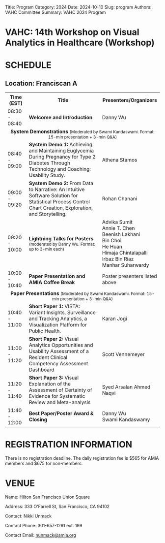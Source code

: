 Title: Program
Category: 2024
Date: 2024-10-10
Slug: program
Authors: VAHC Committee
Summary: VAHC 2024 Program


# VAHC: 14th Workshop on Visual Analytics in Healthcare (Workshop)

SCHEDULE
========================
## Location: Franciscan A

<table>
<tr>
    <th>Time (EST)</th>
    <th>Title</th>
    <th width="180px">Presenters/Organizers</th>
</tr>
<tr>
    <td>
        08:30 - 08:40
    </td>
    <td>
        <b>Welcome and Introduction</b>
    </td>
    <td>
        Danny Wu
    </td>
</tr>
<tr>
    <td colspan=3 align="center"><b>System Demonstrations</b> <small>(Moderated by Swami Kandaswami. Format: 15-min presentation + 3-min Q&A)</small></td>
</tr>
<tr>
    <td>
        08:40 - 09:00
    </td>
    <td>
        <b>System Demo 1:</b> Achieving and Maintaining Euglycemia During Pregnancy for Type 2 Diabetes Through Technology and Coaching: Usability Study.
    </td>
    <td>
        Athena Stamos
    </td>
</tr>
<tr>
    <td>
        09:00 - 09:20
    </td>
    <td>
        <b>System Demo 2:</b> From Data to Narrative: An Intuitive Software Solution for Statistical Process Control Chart Creation, Exploration, and Storytelling.
    </td>
    <td>
    Rohan Chanani
    </td>
</tr>
<tr>
    <td>
        09:20 - 10:00
    </td>
    <td>
    <b>
    Lightning Talks for Posters
    </b>
    <br>
    <small>
    (moderated by Danny Wu. Format: up to 3-min each)
    </small>
    </td>
    <td>
    Advika Sumit
    <br>
    Annie T. Chen
    <br>
    Beenish Lakhani
    <br>
    Bin Choi
    <br>
    He Huan
    <br>
    Himaja Chintalapalli
    <br>
    Irbaz Bin Riaz
    <br>
    Manhar Suharwardy
    </td>
</tr>
<tr>
    <td>
    10:00 - 10:40
    </td>
    <td>
        <b>
        Paper Presentation and AMIA Coffee Break
        </b>
    </td>
    <td>
    Poster presenters listed above
    </td>
</tr>
<tr>
    <td colspan=3 align="center">
    <b>Paper Presentations</b> <small>(Moderated by Swami Kandaswami. Format: 15-min presentation + 3-min Q&A)</small>
    </td>
</tr>
<tr>
    <td>
    10:40 - 11:00
    </td>
    <td>
        <b>
        Short Paper 1:
        </b>
        VISTA: Variant Insights, Surveillance and Tracking Analytics, a Visualization Platform for Public Health.
    </td>
    <td>
    Karan Jogi
    </td>
</tr>


<tr>
    <td>
    11:00 - 11:20
    </td>
    <td>
    <b>Short Paper 2:</b> Visual Analytics Opportunities and Usability Assessment of a Resident Clinical Competency Assessment Dashboard
    </td>
    <td>
        Scott Vennemeyer
    </td>
</tr>


<tr>
    <td>
       11:20 - 11:40
    </td>
    <td>
        <b>Short Paper 3:</b> Visual Explanation of the Assessment of Certainty of Evidence for Systematic Review and Meta-analysis
    </td>
    <td>
        Syed Arsalan Ahmed Naqvi
    </td>
</tr>



<tr>
    <td>
        11:40 - 12:00
    </td>
    <td>
        <b>Best Paper/Poster Award & Closing</b>
    </td>
    <td>
        Danny Wu
        <br>
        Swami Kandaswamy
    </td>
</tr>

</table>

REGISTRATION INFORMATION
========================
There is no registration deadline. The daily registration fee is $565 for AMIA members and $675 for non-members.

VENUE
=====
Name: Hilton San Francisco Union Square

Address: 333 O'Farrell St, San Francisco, CA 94102

Contact: Nikki Unmack

Contact Phone: 301-657-1291 ext. 199

Contact Email: [nunmack@amia.org](mailto:nunmack@amia.org)
